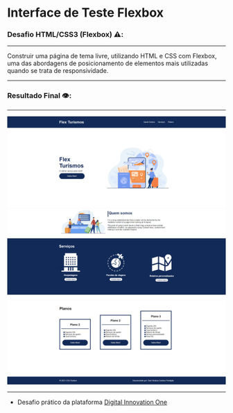 # Interface de Teste Flexbox

### Desafio HTML/CSS3 (Flexbox) ⚠️:
***
  Construir uma página de tema livre, utilizando HTML e CSS com Flexbox, uma das abordagens de posicionamento de elementos mais utilizadas quando se trata de       responsividade.
***

### Resultado Final 👁️:
***
 ![Foto Resultado1](https://github.com/Davi-Perdigao/Desafios_DIO/blob/main/Flex%20Projeto/images/Resultado-1.png?raw=true)
 ![Foto Resultado2](https://github.com/Davi-Perdigao/Desafios_DIO/blob/main/Flex%20Projeto/images/Resultado-2.png?raw=true)
 ![Foto Resultado3](https://github.com/Davi-Perdigao/Desafios_DIO/blob/main/Flex%20Projeto/images/Resultado-3.png?raw=true)

***

- Desafio prático da plataforma [Digital Innovation One](https://web.digitalinnovation.one/home "Digital Innovation One")
